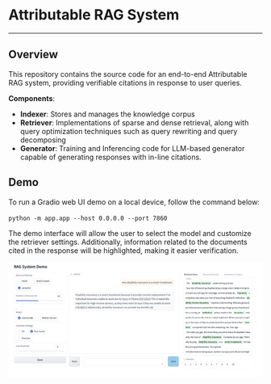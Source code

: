 # Attributable RAG System 
***

## Overview
This repository contains the source code for an end-to-end Attributable RAG system, providing verifiable citations in response to user queries.

**Components**:
- **Indexer**: Stores and manages the knowledge corpus
- **Retriever**: Implementations of sparse and dense retrieval, along with query optimization techniques such as query rewriting and query decomposing
- **Generator**: Training and Inferencing code for LLM-based generator capable of generating responses with in-line citations.

## Demo

To run a Gradio web UI demo on a local device, follow the command below:

`python -m app.app --host 0.0.0.0 --port 7860`

The demo interface will allow the user to select the model and customize the retriever settings. Additionally, information related to the documents cited in the response will be highlighted, making it easier verification.

![Web UI Demo](./img/RAG_WebUI.png)

